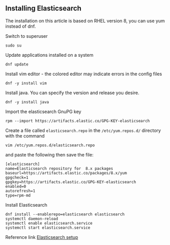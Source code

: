## Installing Elasticsearch

The installation on this article is based on RHEL version 8, you can use yum instead of dnf.

Switch to superuser

    sudo su

Update applications installed on a system

    dnf update

Install vim editor - the colored editor may indicate errors in the config files

    dnf -y install vim

Install java. You can specify the version and release you desire.

    dnf -y install java

Import the elasticsearch GnuPG key

    rpm --import https://artifacts.elastic.co/GPG-KEY-elasticsearch

Create a file called `elasticsearch.repo` in the `/etc/yum.repos.d/` directory with the command

    vim /etc/yum.repos.d/elasticsearch.repo

and paste the following then save the file:

    [elasticsearch] 
    name=Elasticsearch repository for  8.x packages
    baseurl=https://artifacts.elastic.co/packages/8.x/yum
    gpgcheck=1 
    gpgkey=https://artifacts.elastic.co/GPG-KEY-elasticsearch
    enabled=0 
    autorefresh=1 
    type=rpm-md

Install Elasticsearch

    dnf install --enablerepo=elasticsearch elasticsearch
    systemctl daemon-reload
    systemctl enable elasticsearch.service
    systemctl start elasticsearch.service
    
    
Reference link
[Elasticsearch setup](https://www.elastic.co/guide/en/elasticsearch/reference/current/rpm.html)

